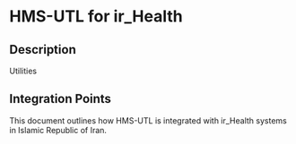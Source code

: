 # HMS-UTL for ir_Health

## Description

Utilities

## Integration Points

This document outlines how HMS-UTL is integrated with ir_Health systems in Islamic Republic of Iran.

